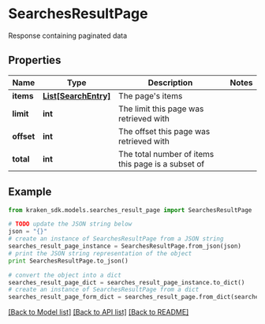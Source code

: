 # SearchesResultPage

Response containing paginated data

## Properties
Name | Type | Description | Notes
------------ | ------------- | ------------- | -------------
**items** | [**List[SearchEntry]**](SearchEntry.md) | The page&#39;s items | 
**limit** | **int** | The limit this page was retrieved with | 
**offset** | **int** | The offset this page was retrieved with | 
**total** | **int** | The total number of items this page is a subset of | 

## Example

```python
from kraken_sdk.models.searches_result_page import SearchesResultPage

# TODO update the JSON string below
json = "{}"
# create an instance of SearchesResultPage from a JSON string
searches_result_page_instance = SearchesResultPage.from_json(json)
# print the JSON string representation of the object
print SearchesResultPage.to_json()

# convert the object into a dict
searches_result_page_dict = searches_result_page_instance.to_dict()
# create an instance of SearchesResultPage from a dict
searches_result_page_form_dict = searches_result_page.from_dict(searches_result_page_dict)
```
[[Back to Model list]](../README.md#documentation-for-models) [[Back to API list]](../README.md#documentation-for-api-endpoints) [[Back to README]](../README.md)


